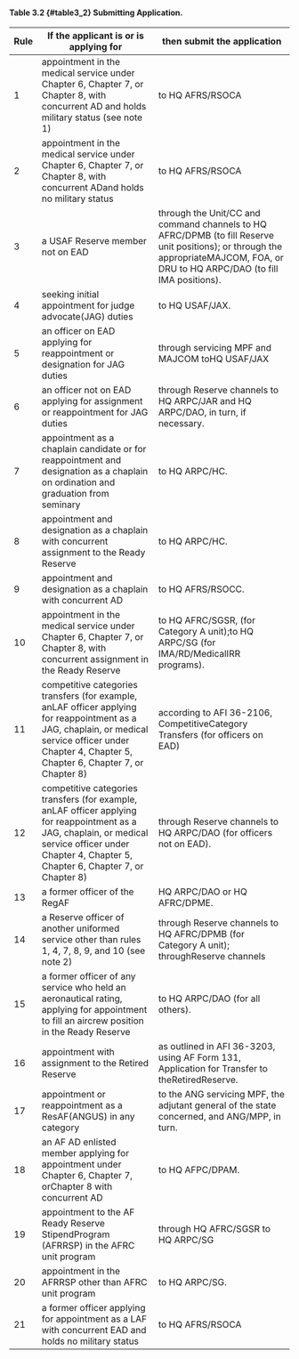 #### Table 3.2 {#table3_2} Submitting Application.

| Rule | If the applicant is or is applying for                                                                                                                                                                 | then submit the application                                                                                                                                                    |
|------|--------------------------------------------------------------------------------------------------------------------------------------------------------------------------------------------------------|--------------------------------------------------------------------------------------------------------------------------------------------------------------------------------|
| 1    | appointment in the medical service under Chapter 6, Chapter 7, or Chapter 8, with concurrent AD and holds military status (see note 1)                                                                   | to HQ AFRS/RSOCA                                                                                                                                                               |
| 2    | appointment in the medical service under Chapter 6, Chapter 7, or Chapter 8, with concurrent ADand holds no military status                                                                             | to HQ AFRS/RSOCA                                                                                                                                                               |
| 3    | a USAF Reserve member not on EAD                                                                                                                                                                       | through the Unit/CC and command channels to HQ AFRC/DPMB (to fill Reserve unit positions); or through the appropriateMAJCOM, FOA, or DRU to HQ ARPC/DAO (to fill IMA positions). |
| 4    | seeking initial appointment for judge advocate(JAG) duties                                                                                                                                             | to HQ USAF/JAX.                                                                                                                                                                |
| 5    | an officer on EAD applying for reappointment or designation for JAG duties                                                                                                                              | through servicing MPF and MAJCOM toHQ USAF/JAX                                                                                                                                 |
| 6    | an officer not on EAD applying for assignment or reappointment for JAG duties                                                                                                                           | through Reserve channels to HQ ARPC/JAR and HQ ARPC/DAO, in turn, if necessary.                                                                                                 |
| 7    | appointment as a chaplain candidate or for reappointment and designation as a chaplain on ordination and graduation from seminary                                                                        | to HQ ARPC/HC.                                                                                                                                                                 |
| 8    | appointment and designation as a chaplain with concurrent assignment to the Ready Reserve                                                                                                               | to HQ ARPC/HC.                                                                                                                                                                 |
| 9    | appointment and designation as a chaplain with concurrent AD                                                                                                                                            | to HQ AFRS/RSOCC.                                                                                                                                                              |
| 10   | appointment in the medical service under Chapter 6, Chapter 7, or Chapter 8, with concurrent assignment in the Ready Reserve                                                                             | to HQ AFRC/SGSR, (for Category A unit);to HQ ARPC/SG (for IMA/RD/MedicalIRR programs).                                                                                         |
| 11   | competitive categories transfers (for example, anLAF officer applying for reappointment as a JAG, chaplain, or medical service officer under Chapter 4, Chapter 5, Chapter 6, Chapter 7, or Chapter 8) | according to AFI 36-2106, CompetitiveCategory Transfers (for officers on EAD)                                                                                                  |
| 12   | competitive categories transfers (for example, anLAF officer applying for reappointment as a JAG, chaplain, or medical service officer under Chapter 4, Chapter 5, Chapter 6, Chapter 7, or Chapter 8) | through Reserve channels to HQ ARPC/DAO (for officers not on EAD).                                                                                                             |
| 13   | a former officer of the RegAF                                                                                                                                                                          | HQ ARPC/DAO or HQ AFRC/DPME.                                                                                                                                                   |
| 14   | a Reserve officer of another uniformed service other than rules 1, 4, 7, 8, 9, and 10 (see note 2)                                                                                                     | through Reserve channels to HQ AFRC/DPMB (for Category A unit); throughReserve channels                                                                                        |
| 15   | a former officer of any service who held an aeronautical rating, applying for appointment to fill an aircrew position in the Ready Reserve                                                              | to HQ ARPC/DAO (for all others).                                                                                                                                               |
| 16   | appointment with assignment to the Retired Reserve                                                                                                                                                     | as outlined in AFI 36-3203, using AF Form 131, Application for Transfer to theRetiredReserve.                                                                                   |
| 17   | appointment or reappointment as a ResAF(ANGUS) in any category                                                                                                                                         | to the ANG servicing MPF, the adjutant general of the state concerned, and ANG/MPP, in turn.                                                                                    |
| 18   | an AF AD enlisted member applying for appointment under Chapter 6, Chapter 7, orChapter 8 with concurrent AD                                                                                             | to HQ AFPC/DPAM.                                                                                                                                                               |
| 19   | appointment to the AF Ready Reserve StipendProgram (AFRRSP) in the AFRC unit program                                                                                                                   | through HQ AFRC/SGSR to HQ ARPC/SG                                                                                                                                             |
| 20   | appointment in the AFRRSP other than AFRC unit program                                                                                                                                                 | to HQ ARPC/SG.                                                                                                                                                                 |
| 21   | a former officer applying for appointment as a LAF with concurrent EAD and holds no military status                                                                                                    | to HQ AFRS/RSOCA                                                                                                                                                               |
